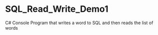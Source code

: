 # SQL_Read_Write_Demo1
C# Console Program that writes a word to SQL and then reads the list of words
